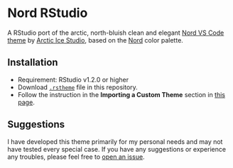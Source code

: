 # Nord RStudio

A RStudio port of the arctic, north-bluish clean and elegant [Nord VS Code theme](https://github.com/arcticicestudio/nord-visual-studio-code) by [Arctic Ice Studio](https://github.com/arcticicestudio), based on the [Nord](https://www.nordtheme.com/) color palette.

## Installation

* Requirement: RStudio v1.2.0 or higher
* Download [`.rstheme`](/nord-rstudio.rstheme) file in this repository.
* Follow the instruction in the **Importing a Custom Theme** section in [this page](https://blog.rstudio.com/2018/10/29/rstudio-ide-custom-theme-support/).

## Suggestions

I have developed this theme primarily for my personal needs and may not have tested every special case. If you have any suggestions or experience any troubles, please feel free to [open an issue](https://github.com/alletsee/nord-rstudio/issues).
